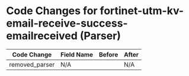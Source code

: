 # Code Changes for fortinet-utm-kv-email-receive-success-emailreceived (Parser)

| Code Change | Field Name | Before | After |
|-------------|------------|--------|-------|
| removed_parser | N/A |  | N/A |